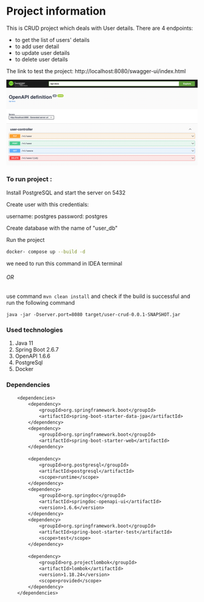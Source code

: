 # Project information

This is CRUD project which deals with User details. There are 4 endpoints:
- to get the list of users' details
-  to add user detail
-  to update user details 
-   to delete user details

The link to test the project:
http://localhost:8080/swagger-ui/index.html

![](img/img.png)

### To run project :

Install PostgreSQL and start the server on 5432

Create user with this credentials:

username: postgres
password: postgres

Create database with the name of "user_db"

Run the project

```sh
docker- compose up --build -d
```
we need to run this command in IDEA terminal
###### OR
use command `mvn clean install` and check if the build is successful and run the following command
```
java -jar -Dserver.port=8080 target/user-crud-0.0.1-SNAPSHOT.jar
```
 
### Used technologies
1. Java 11
2. Spring Boot  2.6.7
3. OpenAPI 1.6.6
4. PostgreSql 
5. Docker 

### Dependencies
```
	<dependencies>
		<dependency>
			<groupId>org.springframework.boot</groupId>
			<artifactId>spring-boot-starter-data-jpa</artifactId>
		</dependency>
		<dependency>
			<groupId>org.springframework.boot</groupId>
			<artifactId>spring-boot-starter-web</artifactId>
		</dependency>

		<dependency>
			<groupId>org.postgresql</groupId>
			<artifactId>postgresql</artifactId>
			<scope>runtime</scope>
		</dependency>
		<dependency>
			<groupId>org.springdoc</groupId>
			<artifactId>springdoc-openapi-ui</artifactId>
			<version>1.6.6</version>
		</dependency>
		<dependency>
			<groupId>org.springframework.boot</groupId>
			<artifactId>spring-boot-starter-test</artifactId>
			<scope>test</scope>
		</dependency>

		<dependency>
			<groupId>org.projectlombok</groupId>
			<artifactId>lombok</artifactId>
			<version>1.18.24</version>
			<scope>provided</scope>
		</dependency>
	</dependencies>
```
